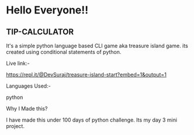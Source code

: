 # Hello Everyone!!
## TIP-CALCULATOR

It's a simple python language based CLI game aka treasure island game. its created using conditional statements of python.

Live link:-

https://repl.it/@DevSuraj/treasure-island-start?embed=1&output=1

Languages Used:-

python

Why I Made this?

I have made this under 100 days of python challenge. Its my day 3 mini project.
